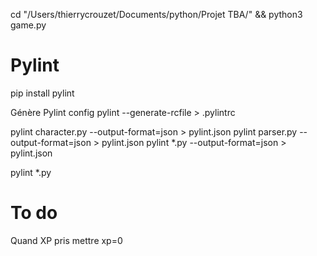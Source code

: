 cd "/Users/thierrycrouzet/Documents/python/Projet TBA/" && python3 game.py


# Pylint

pip install pylint

Génère Pylint config
pylint --generate-rcfile > .pylintrc


pylint character.py --output-format=json > pylint.json
pylint parser.py --output-format=json > pylint.json
pylint *.py --output-format=json > pylint.json


pylint *.py


# To do

Quand XP pris mettre xp=0
